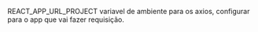 REACT_APP_URL_PROJECT variavel de ambiente para os axios, configurar para o app que vai fazer requisição.
